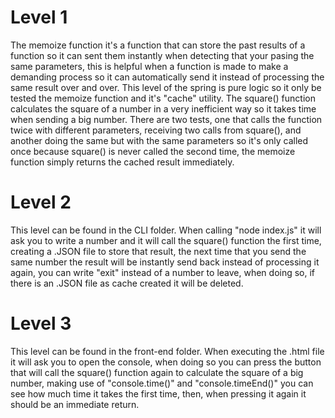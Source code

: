 # Level 1

The memoize function it's a function that can store the past results of a function so it can sent them instantly when detecting that your pasing the same parameters, this is helpful when a function is made to make a demanding process so it can automatically send it instead of processing the same result over and over. This level of the spring is pure logic so it only be tested the memoize function and it's "cache" utility. The square() function calculates the square of a number in a very inefficient way so it takes time when sending a big number. There are two tests, one that calls the function twice with different parameters, receiving two calls from square(), and another doing the same but with the same parameters so it's only called once because square() is never called the second time, the memoize function simply returns the cached result immediately.

# Level 2

This level can be found in the CLI folder. When calling "node index.js" it will ask you to write a number and it will call the square() function the first time, creating a .JSON file to store that result, the next time that you send the same number the result will be instantly send back instead of processing it again, you can write "exit" instead of a number to leave, when doing so, if there is an .JSON file as cache created it will be deleted.

# Level 3

This level can be found in the front-end folder. When executing the .html file it will ask you to open the console, when doing so you can press the button that will call the square() function again to calculate the square of a big number, making use of "console.time()" and "console.timeEnd()" you can see how much time it takes the first time, then, when pressing it again it should be an immediate return.
